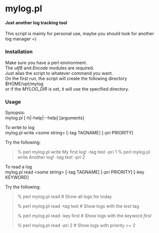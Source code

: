 mylog.pl
========

#### Just another log tracking tool ####

This script is mainly for personal use, maybe you should look for another
log manager =)


### Installation ###

Make sure you have a perl environment.  
The _utf8_ and _Encode_ modules are required.  
Just alias the script to whatever command you want.  
On the first run, the script will create the following directory  
$HOME/opt/mylog  
or if the _MYLOG\_DIR_ is set, it will use the specified directory.  


### Usage ###

Synopsis:  
mylog.pl [-h|-help|--help] <command> [arguments]  


To write to log  
mylog.pl write \<some string\> [-tag TAGNAME] [-pri PRIORITY]

Try the following:  
>% perl mylog.pl write My first log! -tag test -pri 1
>% perl mylog.pl write Another log! -tag test -pri 2


To read a log  
mylog.pl read \<some string\> [-tag TAGNAME] [-pri PRIORITY] [-key KEYWORD]

Try the following:  
>% perl mylog.pl read \# Show all logs for today
>
>% perl mylog.pl read -tag test \# Show logs with the _test_ tag
>
>% perl mylog.pl read -key first \# Show logs with the keyword _first_
>
>% perl mylog.pl read -pri 2 \# Show logs with priority >= 2
